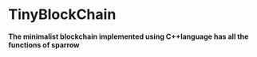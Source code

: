 # TinyBlockChain

**The minimalist blockchain implemented using C++language has all the functions of sparrow**